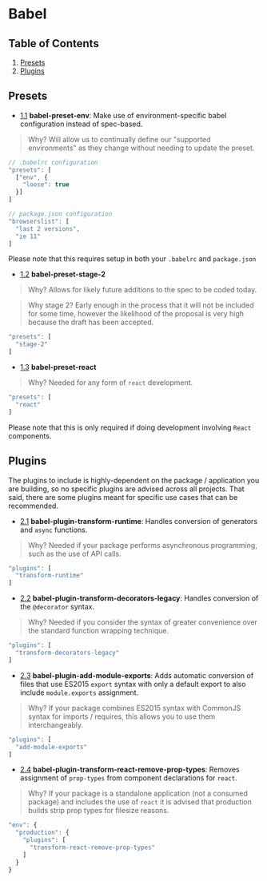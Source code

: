 # Babel

## Table of Contents

  1. [Presets](#presets)
  1. [Plugins](#plugins)

## Presets

  - [1.1](#1.1) <a name='1.1'></a> **babel-preset-env**: Make use of environment-specific babel configuration instead of spec-based.

  > Why? Will allow us to continually define our "supported environments" as they change without needing to update the preset.

  ```javascript
  // .babelrc configuration
  "presets": [
    ["env", {
      "loose": true
    }]
  ]

  // package.json configuration
  "browserslist": [
    "last 2 versions",
    "ie 11"
  ]
  ```

  Please note that this requires setup in both your `.babelrc` and `package.json`

  - [1.2](#1.2) <a name='1.2'></a> **babel-preset-stage-2**

  > Why? Allows for likely future additions to the spec to be coded today.
  
  > Why stage 2? Early enough in the process that it will not be included for some time, however the likelihood of the proposal is very high because the draft has been accepted.

  ```javascript
  "presets": [
    "stage-2"
  ]
  ```

  - [1.3](#1.3) <a name='1.3'></a> **babel-preset-react**

  > Why? Needed for any form of `react` development.

  ```javascript
  "presets": [
    "react"
  ]
  ```

  Please note that this is only required if doing development involving `React` components.

## Plugins

The plugins to include is highly-dependent on the package / application you are building, so no specific plugins are advised across all projects. That said, there are some plugins meant for specific use cases that can be recommended.

  - [2.1](#2.1) <a name='2.1'></a> **babel-plugin-transform-runtime**: Handles conversion of generators and `async` functions.

  > Why? Needed if your package performs asynchronous programming, such as the use of API calls.

  ```javascript
  "plugins": [
    "transform-runtime"
  ]
  ```

  - [2.2](#2.2) <a name='2.2'></a> **babel-plugin-transform-decorators-legacy**: Handles conversion of the `@decorator` syntax.

  > Why? Needed if you consider the syntax of greater convenience over the standard function wrapping technique.

  ```javascript
  "plugins": [
    "transform-decorators-legacy"
  ]
  ```

  - [2.3](#2.3) <a name='2.3'></a> **babel-plugin-add-module-exports**: Adds automatic conversion of files that use ES2015 `export` syntax with only a default export to also include `module.exports` assignment.

  > Why? If your package combines ES2015 syntax with CommonJS syntax for imports / requires, this allows you to use them interchangeably.

  ```javascript
  "plugins": [
    "add-module-exports"
  ]
  ```

  - [2.4](#2.4) <a name='2.4'></a> **babel-plugin-transform-react-remove-prop-types**: Removes assignment of `prop-types` from component declarations for `react`.

  > Why? If your package is a standalone application (not a consumed package) and includes the use of `react` it is advised that production builds strip prop types for filesize reasons.

  ```javascript
  "env": {
    "production": {
      "plugins": [
        "transform-react-remove-prop-types"
      ]
    }
  }
  ```
